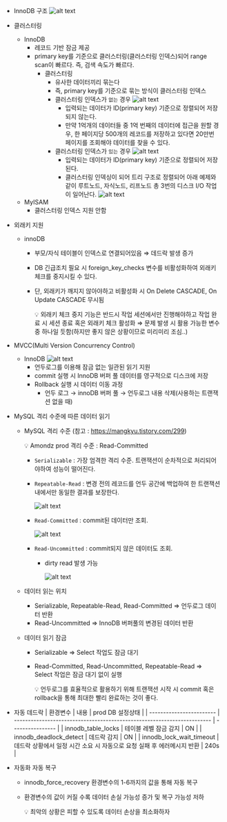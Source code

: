 - InnoDB 구조
  ![alt text](img/image-7.png)
- 클러스터링
  - InnoDB
    - 레코드 기반 잠금 제공
    - primary key를 기준으로 클러스터링(클러스터링 인덱스)되어 range scan이 빠르다. 즉, 검색 속도가 빠르다.
      - 클러스터링
        - 유사한 데이터끼리 묶는다
        - 즉, primary key를 기준으로 묶는 방식이 클러스터링 인덱스
        - 클러스터링 인덱스가 `없는` 경우
          ![alt text](img/image-9.png)
          - 입력되는 데이터가 ID(primary key) 기준으로 정렬되어 저장되지 않는다.
          - 만약 1억개의 데이터들 중 1억 번째의 데이터에 접근을 원할 경우, 한 페이지당 500개의 레코드를 저장하고 있다면 20만번 페이지를 조회해야 데이터를 찾을 수 있다.
        - 클러스터링 인덱스가 `있는` 경우
          ![alt text](img/image-8.png)
          - 입력되는 데이터가 ID(primary key) 기준으로 정렬되어 저장된다.
          - 클러스터링 인덱싱이 되어 트리 구조로 정렬되어 아래 예제와 같이 루트노드, 자식노드, 리프노드 총 3번의 디스크 I/O 작업이 일어난다.
            ![alt text](img/image-10.png)
  - MyISAM
    - 클러스터링 인덱스 지원 안함
- 외래키 지원

  - innoDB

    - 부모/자식 테이블이 인덱스로 연결되어있음 ⇒ 데드락 발생 증가
    - DB 긴급조치 필요 시 foreign_key_checks 변수를 비활성화하여 외래키 체크를 중지시킬 수 있다.
    - 단, 외래키가 깨지지 않아야하고 비활성화 시 On Delete CASCADE, On Update CASCADE 무시됨
      <aside>
      💡 외래키 체크 중지 기능은 반드시 작업 세션에서만 진행해야하고 작업 완료 시 세션 종료 혹은 외래키 체크 활성화
      ⇒ 문제 발생 시 활용 가능한 변수 중 하나일 듯함(하지만 좋지 않은 상황이므로 미리미리 조심..)

      </aside>

- MVCC(Multi Version Concurrency Control)
  - InnoDB
    ![alt text](img/image-11.png)
    - 언두로그를 이용해 잠금 없는 일관된 읽기 지원
    - commit 실행 시 InnoDB 버퍼 풀 데이터를 영구적으로 디스크에 저장
    - Rollback 실행 시 데이터 이동 과정
      - 언두 로그 → innoDB 버퍼 풀 → 언두로그 내용 삭제(사용하는 트랜잭션 없을 때)
- MySQL 격리 수준에 따른 데이터 읽기

  - MySQL 격리 수준
    (참고 : https://mangkyu.tistory.com/299)
      <aside>
      💡 Amondz prod 격리 수준 : Read-Committed
      
      </aside>
      
      - `Serializable` : 가장 엄격한 격리 수준. 트랜잭션이 순차적으로 처리되어야하여 성능이 떨어진다.
      - `Repeatable-Read` : 변경 전의 레코드를 언두 공간에 백업하여 한 트랜잭션 내에서만 동일한 결과를 보장한다.
          
          ![alt text](img/image-12.png)
          
      - `Read-Committed` : commit된 데이터만 조회.
          
          ![alt text](img/image-13.png)
          
      - `Read-Uncommitted` : commit되지 않은 데이터도 조회.
          - dirty read 발생 가능
              
              ![alt text](img/image-14.png)

  - 데이터 읽는 위치
    - Serializable, Repeatable-Read, Read-Committed ⇒ 언두로그 데이터 반환
    - Read-Uncommitted ⇒ InnoDB 버퍼풀의 변경된 데이터 반환
  - 데이터 읽기 잠금

    - Serializable ⇒ Select 작업도 잠금 대기
    - Read-Committed, Read-Uncommitted, Repeatable-Read ⇒ Select 작업은 잠금 대기 없이 실행
      <aside>
      💡 언두로그를 효율적으로 활용하기 위해 트랜잭션 시작 시 commit 혹은 rollback을 통해 최대한 빨리 완료하는 것이 좋다.

      </aside>

- 자동 데드락
  | 환경변수 | 내용 | prod DB 설정상태 |
  | ------------------------ | ----------------------------------------------------------------------- | ---------------- |
  | innodb_table_locks | 테이블 레벨 잠금 감지 | ON |
  | innodb_deadlock_detect | 데드락 감지 | ON |
  | innodb_lock_wait_timeout | 데드락 상황에서 일정 시간 소요 시 자동으로 요청 실패 후 에러메시지 반환 | 240s |
- 자동화 자동 복구

  - innodb_force_recovery 환경변수의 1-6까지의 값을 통해 자동 복구
  - 환경변수의 값이 커질 수록 데이터 손실 가능성 증가 및 복구 가능성 저하
    <aside>
    💡 최악의 상황은 피할 수 있도록 데이터 손상을 최소화하자

    </aside>
